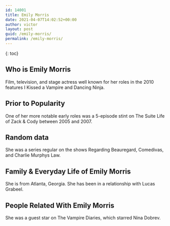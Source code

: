 ```yaml
---
id: 14001
title: Emily Morris
date: 2021-04-07T14:02:52+00:00
author: victor
layout: post
guid: /emily-morris/
permalink: /emily-morris/
---
```



{: toc}


## Who is Emily Morris



Film, television, and stage actress well known for her roles in the 2010 features I Kissed a Vampire and Dancing Ninja.

                
                
                
## Prior to Popularity



One of her more notable early roles was a 5-episode stint on The Suite Life of Zack & Cody between 2005 and 2007.

                
                
                
## Random data



She was a series regular on the shows Regarding Beauregard, Comedivas, and Charlie Murphys Law.

                
                
                
## Family & Everyday Life of Emily Morris



She is from Atlanta, Georgia. She has been in a relationship with Lucas Grabeel.

                
                
                
## People Related With Emily Morris



She was a guest star on The Vampire Diaries, which starred Nina Dobrev.

                
              
            
          
          
          